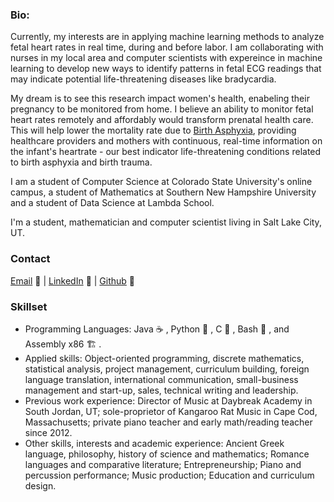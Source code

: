 ### Bio:

Currently, my interests are in applying machine learning methods to analyze fetal heart rates in real time, during and before labor. I am collaborating with nurses in my local area and computer scientists with expereince in machine learning to develop new ways to identify patterns in fetal ECG readings that may indicate potential life-threatening diseases like bradycardia. 

My dream is to see this research impact women's health, enabeling their pregnancy to be monitored from home. I believe an ability to monitor fetal heart rates remotely and affordably would transform prenatal health care. This will help lower the mortality rate due to [Birth Asphyxia](https://www.ncbi.nlm.nih.gov/books/NBK430782/), providing healthcare providers and mothers with continuous, real-time information on the infant's heartrate - our best indicator life-threatening conditions related to birth asphyxia and birth trauma.

I am a student of Computer Science at Colorado State University's online campus, a student of Mathematics at Southern New Hampshire University and a student of Data Science at Lambda School. 

I'm a student, mathematician and computer scientist living in Salt Lake City, UT. 

### Contact
[Email](mailto:abellokeefe@icloud.com) :e-mail: | [LinkedIn](https://www.linkedin.com/in/anna-bell-okeefe/) :necktie: | [Github](https://github.com/abellokeefe) :space_invader: 

### Skillset
- Programming Languages: Java :coffee: , Python :snake: , C :floppy_disk: , Bash :mag_right: , and Assembly x86 :building_construction:	.
- Applied skills: Object-oriented programming, discrete mathematics, statistical analysis, project management, curriculum building, foreign language translation, international communication, small-business management and start-up, sales, technical writing and leadership.
- Previous work experience: Director of Music at Daybreak Academy in South Jordan, UT; sole-proprietor of Kangaroo Rat Music in Cape Cod, Massachusetts; private piano teacher and early math/reading teacher since 2012. 
- Other skills, interests and academic experience: Ancient Greek language, philosophy, history of science and mathematics; Romance languages and comparative literature; Entrepreneurship; Piano and percussion performance; Music production; Education and curriculum design. 
